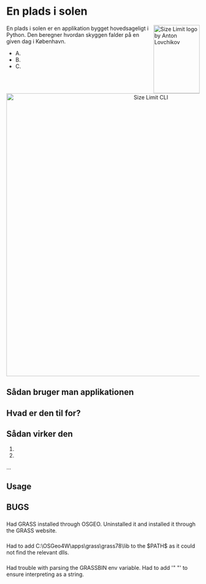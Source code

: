 # En plads i solen 

<img src="placekitten.com/120/178" align="right"
     alt="Size Limit logo by Anton Lovchikov" width="120" height="178">

En plads i solen er en applikation bygget hovedsageligt i Python. Den beregner 
hvordan skyggen falder på en given dag i København. 

* A.
* B.
* C.

<p align="center">
  <img src="placekitten.com/400" alt="Size Limit CLI" width="738">
</p>

## Sådan bruger man applikationen

## Hvad er den til for?

## Sådan virker den


1. 
2.
...
  
## Usage

## BUGS
###
Had GRASS installed through OSGEO. Uninstalled it and installed it through the GRASS website.

###
Had to add C:\OSGeo4W\apps\grass\grass78\lib to the \$PATH\$ as it could not find the relevant dlls. 

### 
Had trouble with parsing the GRASSBIN env variable. Had to add '" "' to ensure interpreting as a string.
